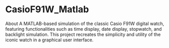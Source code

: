 # CasioF91W_Matlab
About A MATLAB-based simulation of the classic Casio F91W digital watch, featuring functionalities such as time display, date display, stopwatch, and backlight simulation. This project recreates the simplicity and utility of the iconic watch in a graphical user interface.
